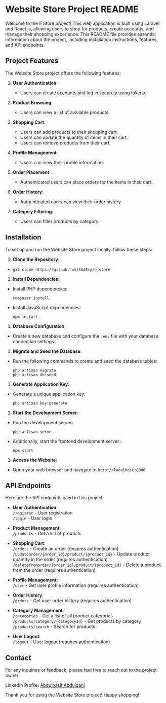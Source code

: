 # Website Store Project README

Welcome to the E Store project! This web application is built using Laravel and React.js, allowing users to shop for products, create accounts, and manage their shopping experience. This README file provides essential information about the project, including installation instructions, features, and API endpoints.

## Project Features

The Website Store project offers the following features:

1. **User Authentication**:
   - Users can create accounts and log in securely using tokens.

2. **Product Browsing**:
   - Users can view a list of available products.

3. **Shopping Cart**:
   - Users can add products to their shopping cart.
   - Users can update the quantity of items in their cart.
   - Users can remove products from their cart.

4. **Profile Management**:
   - Users can view their profile information.

5. **Order Placement**:
   - Authenticated users can place orders for the items in their cart.

6. **Order History**:
   - Authenticated users can view their order history.

7. **Category Filtering**:
   - Users can filter products by category.

## Installation

To set up and run the Website Store project locally, follow these steps:

1. **Clone the Repository**:
-
  ```
  git clone https://github.com/3bd0sy/e_store
  ```
1. **Install Dependencies**:
- Install PHP dependencies:
  ```
  composer install
  ```
- Install JavaScript dependencies:
  ```
  npm install
  ```

1. **Database Configuration**:
- Create a new database and configure the `.env` file with your database connection settings.

1. **Migrate and Seed the Database**:
- Run the following commands to create and seed the database tables:
  ```
  php artisan migrate
  php artisan db:seed
  ```

1. **Generate Application Key**:
- Generate a unique application key:
  ```
  php artisan key:generate
  ```

1. **Start the Development Server**:
- Run the development server:
  ```
  php artisan serve
  ```
- Additionally, start the frontend development server :
  ```
  npm start
  ```

1. **Access the Website**:

- Open your web browser and navigate to `http://localhost:8000`  

## API Endpoints

Here are the API endpoints used in this project:

- **User Authentication**:  
 `/register` - User registration  
 `/login` - User login  

- **Product Management**:  
 `/products` - Get a list of products  

- **Shopping Cart**:    
 `/orders` - Create an order (requires authentication)   
 `/updateorder/{order_id}/product/{product_id}` - Update product quantity in the order (requires authentication)   
 `/deletefromorder/{order_id}/product/{product_id}` - Delete a product from the order (requires authentication)   

- **Profile Management**:  
 `/user` - Get user profile information (requires authentication)  

- **Order History**:  
 `/orders` - Get user order history (requires authentication)  

- **Category Management**:  
 `/categories` - Get a list of all product categories  
 `/products/category/{categoryId}` - Get products by category  
 `/products/search` - Search for products

- **User Logout**:  
 `/logout` - User logout (requires authentication)

## Contact

For any inquiries or feedback, please feel free to reach out to the project owner:

LinkedIn Profile: [Abdulbasit Abdulgani](https://www.linkedin.com/in/abdulbasit-abdulgani/)

Thank you for using the Website Store project! Happy shopping!
